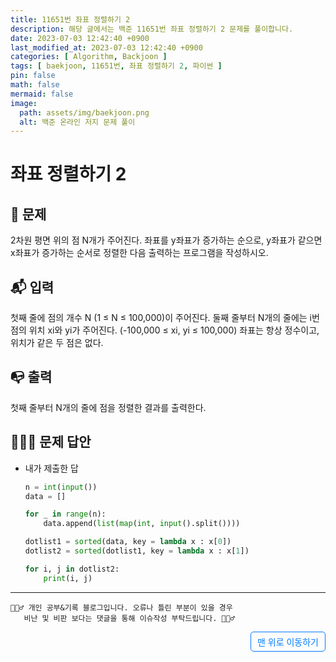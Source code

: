 ```yaml
---
title: 11651번 좌표 정렬하기 2
description: 해당 글에서는 백준 11651번 좌표 정렬하기 2 문제를 풀이합니다.
date: 2023-07-03 12:42:40 +0900
last_modified_at: 2023-07-03 12:42:40 +0900
categories: [ Algorithm, Backjoon ]
tags: [ baekjoon, 11651번, 좌표 정렬하기 2, 파이썬 ]
pin: false
math: false
mermaid: false
image:
  path: assets/img/baekjoon.png
  alt: 백준 온라인 저지 문제 풀이
---
```

    
# 좌표 정렬하기 2
## 📃 문제
2차원 평면 위의 점 N개가 주어진다. 좌표를 y좌표가 증가하는 순으로, y좌표가 같으면 x좌표가 증가하는 순서로 정렬한 다음 출력하는 프로그램을 작성하시오.

## 📬 입력
첫째 줄에 점의 개수 N (1 ≤ N ≤ 100,000)이 주어진다. 둘째 줄부터 N개의 줄에는 i번점의 위치 xi와 yi가 주어진다. (-100,000 ≤ xi, yi ≤ 100,000) 좌표는 항상 정수이고, 위치가 같은 두 점은 없다. 

## 📭 출력
첫째 줄부터 N개의 줄에 점을 정렬한 결과를 출력한다.

## 🙆🏻‍♂️ 문제 답안

- 내가 제출한 답
    ```python
    n = int(input())
    data = []

    for _ in range(n):
        data.append(list(map(int, input().split())))

    dotlist1 = sorted(data, key = lambda x : x[0])
    dotlist2 = sorted(dotlist1, key = lambda x : x[1])

    for i, j in dotlist2:
        print(i, j)
    ```

***

    🙋🏻‍♂️ 개인 공부&기록 블로그입니다. 오류나 틀린 부분이 있을 경우 
       비난 및 비판 보다는 댓글을 통해 이슈작성 부탁드립니다. 🙋🏻‍♂️

<a href="#" style="display: inline-block; padding: 5px 10px; color: #007bff; text-decoration: none; border: 0.5px solid #007bff; border-radius: 5px; float: right;">맨 위로 이동하기</a>